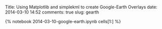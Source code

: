 Title: Using Matplotlib and simplekml to create Google-Earth Overlays
date:  2014-03-10 14:52
comments: true
slug: gearth

{% notebook 2014-03-10-google-earth.ipynb cells[1:] %}
